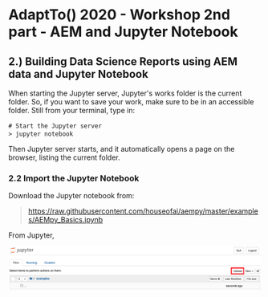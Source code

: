 AdaptTo() 2020 - Workshop 2nd part - AEM and Jupyter Notebook
======


2.) Building Data Science Reports using AEM data and Jupyter Notebook
------

When starting the Jupyter server, Jupyter's works folder is the current folder. So, if you want to save your work, make sure to be in an accessible folder.
Still from your terminal, type in:
```
# Start the Jupyter server
> jupyter notebook
```
Then Jupyter server starts, and it automatically opens a page on the browser, listing the current folder.

### 2.2 Import the Jupyter Notebook

Download the Jupyter notebook from:
> https://raw.githubusercontent.com/houseofai/aempy/master/examples/AEMpy_Basics.ipynb

From Jupyter,

![text](./imgs/upload.png "Jupyter - Upload")
